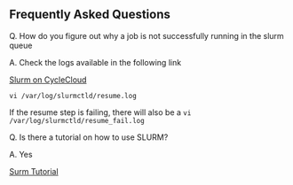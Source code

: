## Frequently Asked Questions

Q. How do you figure out why a job is not successfully running in the slurm queue

A. Check the logs available in the following link

<a href="https://docs.microsoft.com/en-us/azure/cyclecloud/slurm?view=cyclecloud-8">Slurm on CycleCloud</a>

`vi /var/log/slurmctld/resume.log`

If the resume step is failing, there will also be a 
`vi /var/log/slurmctld/resume_fail.log`

Q. Is there a tutorial on how to use SLURM?

A. Yes

<a href="https://hpc.llnl.gov/banks-jobs/running-jobs/slurm">Surm Tutorial</a> 
